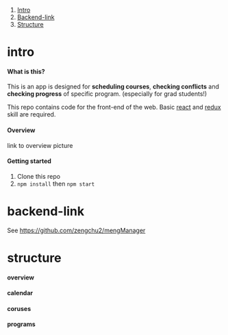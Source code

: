 
1. [Intro](#intro)
2. [Backend-link](#backend-link)
3. [Structure](#structure)


# intro
#### What is this?
This is an app is designed for 
**scheduling courses**, **checking conflicts** and **checking progress** of specific program. (especially for grad students!)

This repo contains code for the front-end of the web. Basic [react](https://reactjs.org/) and [redux](https://redux.js.org/) skill are required.

#### Overview
link to overview picture

#### Getting started
1. Clone this repo
2. `npm install` then `npm start`

# backend-link
See https://github.com/zengchu2/mengManager

# structure
#### overview
#### calendar
#### coruses
#### programs

